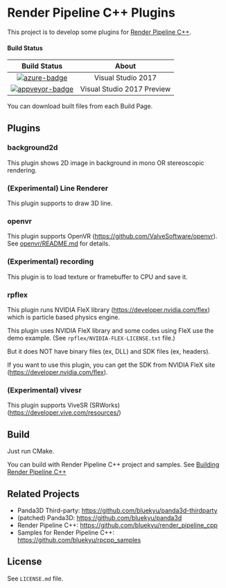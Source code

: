 # Render Pipeline C++ Plugins

This project is to develop some plugins for [Render Pipeline C++](https://github.com/bluekyu/render_pipeline_cpp).

#### Build Status
| Build Status                       | About                      |
| :--------------------------------: | :------------------------: |
| [![azure-badge]][azure-link]       | Visual Studio 2017         |
| [![appveyor-badge]][appveyor-link] | Visual Studio 2017 Preview |

[azure-badge]: https://dev.azure.com/bluekyu/rpcpp-devops/_apis/build/status/render_pipeline_cpp/rpcpp_plugins "Azure build status"
[azure-link]: https://dev.azure.com/bluekyu/rpcpp-devops/_build/latest?definitionId=6 "Azure build link"
[appveyor-badge]: https://ci.appveyor.com/api/projects/status/hu8budi8m0ww6rdg/branch/master?svg=true "AppVeyor build status"
[appveyor-link]: https://ci.appveyor.com/project/bluekyu/rpcpp-plugins/branch/master "AppVeyor build link"

You can download built files from each Build Page.



## Plugins
### background2d
This plugin shows 2D image in background in mono OR stereoscopic rendering.



### (**Experimental**) Line Renderer
This plugin supports to draw 3D line.



### openvr
This plugin supports OpenVR (https://github.com/ValveSoftware/openvr).
See [openvr/README.md](openvr/README.md) for details.



### (**Experimental**) recording
This plugin is to load texture or framebuffer to CPU and save it.



### rpflex
This plugin runs NVIDIA FleX library (https://developer.nvidia.com/flex)
which is particle based physics engine.

This plugin uses NVIDIA FleX library and some codes using FleX use the demo example.
(See `rpflex/NVIDIA-FLEX-LICENSE.txt` file.)

But it does NOT have binary files (ex, DLL) and SDK files (ex, headers).

If you want to use this plugin, you can get the SDK from
NVIDIA FleX site (https://developer.nvidia.com/flex).




### (**Experimental**) vivesr
This plugin supports ViveSR (SRWorks) (https://developer.vive.com/resources/)



## Build
Just run CMake.

You can build with Render Pipeline C++ project and samples.
See [Building Render Pipeline C++](https://github.com/bluekyu/render_pipeline_cpp/blob/master/docs/build_rpcpp.md)



## Related Projects
- Panda3D Third-party: https://github.com/bluekyu/panda3d-thirdparty
- (patched) Panda3D: https://github.com/bluekyu/panda3d
- Render Pipeline C++: https://github.com/bluekyu/render_pipeline_cpp
- Samples for Render Pipeline C++: https://github.com/bluekyu/rpcpp_samples



## License
See `LICENSE.md` file.
